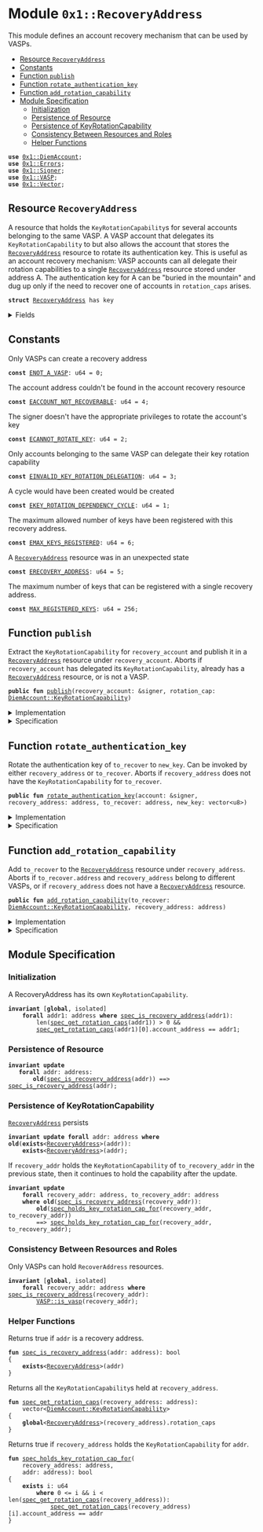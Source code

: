 
<a name="0x1_RecoveryAddress"></a>

# Module `0x1::RecoveryAddress`

This module defines an account recovery mechanism that can be used by VASPs.


-  [Resource `RecoveryAddress`](#0x1_RecoveryAddress_RecoveryAddress)
-  [Constants](#@Constants_0)
-  [Function `publish`](#0x1_RecoveryAddress_publish)
-  [Function `rotate_authentication_key`](#0x1_RecoveryAddress_rotate_authentication_key)
-  [Function `add_rotation_capability`](#0x1_RecoveryAddress_add_rotation_capability)
-  [Module Specification](#@Module_Specification_1)
    -  [Initialization](#@Initialization_2)
    -  [Persistence of Resource](#@Persistence_of_Resource_3)
    -  [Persistence of KeyRotationCapability](#@Persistence_of_KeyRotationCapability_4)
    -  [Consistency Between Resources and Roles](#@Consistency_Between_Resources_and_Roles_5)
    -  [Helper Functions](#@Helper_Functions_6)


<pre><code><b>use</b> <a href="DiemAccount.md#0x1_DiemAccount">0x1::DiemAccount</a>;
<b>use</b> <a href="../../../../../../move-stdlib/docs/Errors.md#0x1_Errors">0x1::Errors</a>;
<b>use</b> <a href="../../../../../../move-stdlib/docs/Signer.md#0x1_Signer">0x1::Signer</a>;
<b>use</b> <a href="VASP.md#0x1_VASP">0x1::VASP</a>;
<b>use</b> <a href="../../../../../../move-stdlib/docs/Vector.md#0x1_Vector">0x1::Vector</a>;
</code></pre>



<a name="0x1_RecoveryAddress_RecoveryAddress"></a>

## Resource `RecoveryAddress`

A resource that holds the <code>KeyRotationCapability</code>s for several accounts belonging to the
same VASP. A VASP account that delegates its <code>KeyRotationCapability</code> to
but also allows the account that stores the <code><a href="RecoveryAddress.md#0x1_RecoveryAddress">RecoveryAddress</a></code> resource to rotate its
authentication key.
This is useful as an account recovery mechanism: VASP accounts can all delegate their
rotation capabilities to a single <code><a href="RecoveryAddress.md#0x1_RecoveryAddress">RecoveryAddress</a></code> resource stored under address A.
The authentication key for A can be "buried in the mountain" and dug up only if the need to
recover one of accounts in <code>rotation_caps</code> arises.


<pre><code><b>struct</b> <a href="RecoveryAddress.md#0x1_RecoveryAddress">RecoveryAddress</a> has key
</code></pre>



<details>
<summary>Fields</summary>


<dl>
<dt>
<code>rotation_caps: vector&lt;<a href="DiemAccount.md#0x1_DiemAccount_KeyRotationCapability">DiemAccount::KeyRotationCapability</a>&gt;</code>
</dt>
<dd>

</dd>
</dl>


</details>

<a name="@Constants_0"></a>

## Constants


<a name="0x1_RecoveryAddress_ENOT_A_VASP"></a>

Only VASPs can create a recovery address


<pre><code><b>const</b> <a href="RecoveryAddress.md#0x1_RecoveryAddress_ENOT_A_VASP">ENOT_A_VASP</a>: u64 = 0;
</code></pre>



<a name="0x1_RecoveryAddress_EACCOUNT_NOT_RECOVERABLE"></a>

The account address couldn't be found in the account recovery resource


<pre><code><b>const</b> <a href="RecoveryAddress.md#0x1_RecoveryAddress_EACCOUNT_NOT_RECOVERABLE">EACCOUNT_NOT_RECOVERABLE</a>: u64 = 4;
</code></pre>



<a name="0x1_RecoveryAddress_ECANNOT_ROTATE_KEY"></a>

The signer doesn't have the appropriate privileges to rotate the account's key


<pre><code><b>const</b> <a href="RecoveryAddress.md#0x1_RecoveryAddress_ECANNOT_ROTATE_KEY">ECANNOT_ROTATE_KEY</a>: u64 = 2;
</code></pre>



<a name="0x1_RecoveryAddress_EINVALID_KEY_ROTATION_DELEGATION"></a>

Only accounts belonging to the same VASP can delegate their key rotation capability


<pre><code><b>const</b> <a href="RecoveryAddress.md#0x1_RecoveryAddress_EINVALID_KEY_ROTATION_DELEGATION">EINVALID_KEY_ROTATION_DELEGATION</a>: u64 = 3;
</code></pre>



<a name="0x1_RecoveryAddress_EKEY_ROTATION_DEPENDENCY_CYCLE"></a>

A cycle would have been created would be created


<pre><code><b>const</b> <a href="RecoveryAddress.md#0x1_RecoveryAddress_EKEY_ROTATION_DEPENDENCY_CYCLE">EKEY_ROTATION_DEPENDENCY_CYCLE</a>: u64 = 1;
</code></pre>



<a name="0x1_RecoveryAddress_EMAX_KEYS_REGISTERED"></a>

The maximum allowed number of keys have been registered with this recovery address.


<pre><code><b>const</b> <a href="RecoveryAddress.md#0x1_RecoveryAddress_EMAX_KEYS_REGISTERED">EMAX_KEYS_REGISTERED</a>: u64 = 6;
</code></pre>



<a name="0x1_RecoveryAddress_ERECOVERY_ADDRESS"></a>

A <code><a href="RecoveryAddress.md#0x1_RecoveryAddress">RecoveryAddress</a></code> resource was in an unexpected state


<pre><code><b>const</b> <a href="RecoveryAddress.md#0x1_RecoveryAddress_ERECOVERY_ADDRESS">ERECOVERY_ADDRESS</a>: u64 = 5;
</code></pre>



<a name="0x1_RecoveryAddress_MAX_REGISTERED_KEYS"></a>

The maximum number of keys that can be registered with a single recovery address.


<pre><code><b>const</b> <a href="RecoveryAddress.md#0x1_RecoveryAddress_MAX_REGISTERED_KEYS">MAX_REGISTERED_KEYS</a>: u64 = 256;
</code></pre>



<a name="0x1_RecoveryAddress_publish"></a>

## Function `publish`

Extract the <code>KeyRotationCapability</code> for <code>recovery_account</code> and publish it in a
<code><a href="RecoveryAddress.md#0x1_RecoveryAddress">RecoveryAddress</a></code> resource under  <code>recovery_account</code>.
Aborts if <code>recovery_account</code> has delegated its <code>KeyRotationCapability</code>, already has a
<code><a href="RecoveryAddress.md#0x1_RecoveryAddress">RecoveryAddress</a></code> resource, or is not a VASP.


<pre><code><b>public</b> <b>fun</b> <a href="RecoveryAddress.md#0x1_RecoveryAddress_publish">publish</a>(recovery_account: &signer, rotation_cap: <a href="DiemAccount.md#0x1_DiemAccount_KeyRotationCapability">DiemAccount::KeyRotationCapability</a>)
</code></pre>



<details>
<summary>Implementation</summary>


<pre><code><b>public</b> <b>fun</b> <a href="RecoveryAddress.md#0x1_RecoveryAddress_publish">publish</a>(recovery_account: &signer, rotation_cap: KeyRotationCapability) {
    <b>let</b> addr = <a href="../../../../../../move-stdlib/docs/Signer.md#0x1_Signer_address_of">Signer::address_of</a>(recovery_account);
    // Only VASPs can create a recovery address
    <b>assert</b>(<a href="VASP.md#0x1_VASP_is_vasp">VASP::is_vasp</a>(addr), <a href="../../../../../../move-stdlib/docs/Errors.md#0x1_Errors_invalid_argument">Errors::invalid_argument</a>(<a href="RecoveryAddress.md#0x1_RecoveryAddress_ENOT_A_VASP">ENOT_A_VASP</a>));
    // put the rotation capability for the recovery account itself in `rotation_caps`. This
    // <b>ensures</b> two things:
    // (1) It's not possible <b>to</b> get into a "recovery cycle" <b>where</b> A is the recovery account for
    //     B and B is the recovery account for A
    // (2) rotation_caps is always nonempty
    <b>assert</b>(
        *<a href="DiemAccount.md#0x1_DiemAccount_key_rotation_capability_address">DiemAccount::key_rotation_capability_address</a>(&rotation_cap) == addr,
         <a href="../../../../../../move-stdlib/docs/Errors.md#0x1_Errors_invalid_argument">Errors::invalid_argument</a>(<a href="RecoveryAddress.md#0x1_RecoveryAddress_EKEY_ROTATION_DEPENDENCY_CYCLE">EKEY_ROTATION_DEPENDENCY_CYCLE</a>)
    );
    <b>assert</b>(!<b>exists</b>&lt;<a href="RecoveryAddress.md#0x1_RecoveryAddress">RecoveryAddress</a>&gt;(addr), <a href="../../../../../../move-stdlib/docs/Errors.md#0x1_Errors_already_published">Errors::already_published</a>(<a href="RecoveryAddress.md#0x1_RecoveryAddress_ERECOVERY_ADDRESS">ERECOVERY_ADDRESS</a>));
    move_to(
        recovery_account,
        <a href="RecoveryAddress.md#0x1_RecoveryAddress">RecoveryAddress</a> { rotation_caps: <a href="../../../../../../move-stdlib/docs/Vector.md#0x1_Vector_singleton">Vector::singleton</a>(rotation_cap) }
    )
}
</code></pre>



</details>

<details>
<summary>Specification</summary>



<pre><code><b>include</b> <a href="RecoveryAddress.md#0x1_RecoveryAddress_PublishAbortsIf">PublishAbortsIf</a>;
<b>include</b> <a href="RecoveryAddress.md#0x1_RecoveryAddress_PublishEnsures">PublishEnsures</a>;
</code></pre>




<a name="0x1_RecoveryAddress_PublishAbortsIf"></a>


<pre><code><b>schema</b> <a href="RecoveryAddress.md#0x1_RecoveryAddress_PublishAbortsIf">PublishAbortsIf</a> {
    recovery_account: signer;
    rotation_cap: KeyRotationCapability;
    <b>let</b> addr = <a href="../../../../../../move-stdlib/docs/Signer.md#0x1_Signer_spec_address_of">Signer::spec_address_of</a>(recovery_account);
    <b>aborts_if</b> !<a href="VASP.md#0x1_VASP_is_vasp">VASP::is_vasp</a>(addr) <b>with</b> <a href="../../../../../../move-stdlib/docs/Errors.md#0x1_Errors_INVALID_ARGUMENT">Errors::INVALID_ARGUMENT</a>;
    <b>aborts_if</b> <a href="RecoveryAddress.md#0x1_RecoveryAddress_spec_is_recovery_address">spec_is_recovery_address</a>(addr) <b>with</b> <a href="../../../../../../move-stdlib/docs/Errors.md#0x1_Errors_ALREADY_PUBLISHED">Errors::ALREADY_PUBLISHED</a>;
    <b>aborts_if</b> <a href="DiemAccount.md#0x1_DiemAccount_key_rotation_capability_address">DiemAccount::key_rotation_capability_address</a>(rotation_cap) != addr
        <b>with</b> <a href="../../../../../../move-stdlib/docs/Errors.md#0x1_Errors_INVALID_ARGUMENT">Errors::INVALID_ARGUMENT</a>;
}
</code></pre>




<a name="0x1_RecoveryAddress_PublishEnsures"></a>


<pre><code><b>schema</b> <a href="RecoveryAddress.md#0x1_RecoveryAddress_PublishEnsures">PublishEnsures</a> {
    recovery_account: signer;
    rotation_cap: KeyRotationCapability;
    <b>let</b> addr = <a href="../../../../../../move-stdlib/docs/Signer.md#0x1_Signer_spec_address_of">Signer::spec_address_of</a>(recovery_account);
    <b>ensures</b> <a href="RecoveryAddress.md#0x1_RecoveryAddress_spec_is_recovery_address">spec_is_recovery_address</a>(addr);
    <b>ensures</b> len(<a href="RecoveryAddress.md#0x1_RecoveryAddress_spec_get_rotation_caps">spec_get_rotation_caps</a>(addr)) == 1;
    <b>ensures</b> <a href="RecoveryAddress.md#0x1_RecoveryAddress_spec_get_rotation_caps">spec_get_rotation_caps</a>(addr)[0] == rotation_cap;
}
</code></pre>



</details>

<a name="0x1_RecoveryAddress_rotate_authentication_key"></a>

## Function `rotate_authentication_key`

Rotate the authentication key of <code>to_recover</code> to <code>new_key</code>. Can be invoked by either
<code>recovery_address</code> or <code>to_recover</code>.
Aborts if <code>recovery_address</code> does not have the <code>KeyRotationCapability</code> for <code>to_recover</code>.


<pre><code><b>public</b> <b>fun</b> <a href="RecoveryAddress.md#0x1_RecoveryAddress_rotate_authentication_key">rotate_authentication_key</a>(account: &signer, recovery_address: address, to_recover: address, new_key: vector&lt;u8&gt;)
</code></pre>



<details>
<summary>Implementation</summary>


<pre><code><b>public</b> <b>fun</b> <a href="RecoveryAddress.md#0x1_RecoveryAddress_rotate_authentication_key">rotate_authentication_key</a>(
    account: &signer,
    recovery_address: address,
    to_recover: address,
    new_key: vector&lt;u8&gt;
) <b>acquires</b> <a href="RecoveryAddress.md#0x1_RecoveryAddress">RecoveryAddress</a> {
    // Check that `recovery_address` has a `<a href="RecoveryAddress.md#0x1_RecoveryAddress">RecoveryAddress</a>` <b>resource</b>
    <b>assert</b>(<b>exists</b>&lt;<a href="RecoveryAddress.md#0x1_RecoveryAddress">RecoveryAddress</a>&gt;(recovery_address), <a href="../../../../../../move-stdlib/docs/Errors.md#0x1_Errors_not_published">Errors::not_published</a>(<a href="RecoveryAddress.md#0x1_RecoveryAddress_ERECOVERY_ADDRESS">ERECOVERY_ADDRESS</a>));
    <b>let</b> sender = <a href="../../../../../../move-stdlib/docs/Signer.md#0x1_Signer_address_of">Signer::address_of</a>(account);
    <b>assert</b>(
        // The original owner of a key rotation capability can rotate its own key
        sender == to_recover ||
        // The owner of the `<a href="RecoveryAddress.md#0x1_RecoveryAddress">RecoveryAddress</a>` <b>resource</b> can rotate any key
        sender == recovery_address,
        <a href="../../../../../../move-stdlib/docs/Errors.md#0x1_Errors_invalid_argument">Errors::invalid_argument</a>(<a href="RecoveryAddress.md#0x1_RecoveryAddress_ECANNOT_ROTATE_KEY">ECANNOT_ROTATE_KEY</a>)
    );

    <b>let</b> caps = &borrow_global&lt;<a href="RecoveryAddress.md#0x1_RecoveryAddress">RecoveryAddress</a>&gt;(recovery_address).rotation_caps;
    <b>let</b> i = 0;
    <b>let</b> len = <a href="../../../../../../move-stdlib/docs/Vector.md#0x1_Vector_length">Vector::length</a>(caps);
    <b>while</b> ({
        <b>spec</b> {
            <b>assert</b> i &lt;= len;
            <b>assert</b> <b>forall</b> j in 0..i: caps[j].account_address != to_recover;
        };
        (i &lt; len)
    })
    {
        <b>let</b> cap = <a href="../../../../../../move-stdlib/docs/Vector.md#0x1_Vector_borrow">Vector::borrow</a>(caps, i);
        <b>if</b> (<a href="DiemAccount.md#0x1_DiemAccount_key_rotation_capability_address">DiemAccount::key_rotation_capability_address</a>(cap) == &to_recover) {
            <a href="DiemAccount.md#0x1_DiemAccount_rotate_authentication_key">DiemAccount::rotate_authentication_key</a>(cap, new_key);
            <b>return</b>
        };
        i = i + 1
    };
    <b>spec</b> {
        <b>assert</b> i == len;
        <b>assert</b> <b>forall</b> j in 0..len: caps[j].account_address != to_recover;
    };
    // Couldn't find `to_recover` in the account recovery <b>resource</b>; <b>abort</b>
    <b>abort</b> <a href="../../../../../../move-stdlib/docs/Errors.md#0x1_Errors_invalid_argument">Errors::invalid_argument</a>(<a href="RecoveryAddress.md#0x1_RecoveryAddress_EACCOUNT_NOT_RECOVERABLE">EACCOUNT_NOT_RECOVERABLE</a>)
}
</code></pre>



</details>

<details>
<summary>Specification</summary>



<pre><code><b>include</b> <a href="RecoveryAddress.md#0x1_RecoveryAddress_RotateAuthenticationKeyAbortsIf">RotateAuthenticationKeyAbortsIf</a>;
<b>include</b> <a href="RecoveryAddress.md#0x1_RecoveryAddress_RotateAuthenticationKeyEnsures">RotateAuthenticationKeyEnsures</a>;
</code></pre>




<a name="0x1_RecoveryAddress_RotateAuthenticationKeyAbortsIf"></a>


<pre><code><b>schema</b> <a href="RecoveryAddress.md#0x1_RecoveryAddress_RotateAuthenticationKeyAbortsIf">RotateAuthenticationKeyAbortsIf</a> {
    account: signer;
    recovery_address: address;
    to_recover: address;
    new_key: vector&lt;u8&gt;;
    <b>aborts_if</b> !<a href="RecoveryAddress.md#0x1_RecoveryAddress_spec_is_recovery_address">spec_is_recovery_address</a>(recovery_address) <b>with</b> <a href="../../../../../../move-stdlib/docs/Errors.md#0x1_Errors_NOT_PUBLISHED">Errors::NOT_PUBLISHED</a>;
    <b>aborts_if</b> !<a href="DiemAccount.md#0x1_DiemAccount_exists_at">DiemAccount::exists_at</a>(to_recover) <b>with</b> <a href="../../../../../../move-stdlib/docs/Errors.md#0x1_Errors_NOT_PUBLISHED">Errors::NOT_PUBLISHED</a>;
    <b>aborts_if</b> len(new_key) != 32 <b>with</b> <a href="../../../../../../move-stdlib/docs/Errors.md#0x1_Errors_INVALID_ARGUMENT">Errors::INVALID_ARGUMENT</a>;
    <b>aborts_if</b> !<a href="RecoveryAddress.md#0x1_RecoveryAddress_spec_holds_key_rotation_cap_for">spec_holds_key_rotation_cap_for</a>(recovery_address, to_recover) <b>with</b> <a href="../../../../../../move-stdlib/docs/Errors.md#0x1_Errors_INVALID_ARGUMENT">Errors::INVALID_ARGUMENT</a>;
    <b>aborts_if</b> !(<a href="../../../../../../move-stdlib/docs/Signer.md#0x1_Signer_spec_address_of">Signer::spec_address_of</a>(account) == recovery_address
                || <a href="../../../../../../move-stdlib/docs/Signer.md#0x1_Signer_spec_address_of">Signer::spec_address_of</a>(account) == to_recover) <b>with</b> <a href="../../../../../../move-stdlib/docs/Errors.md#0x1_Errors_INVALID_ARGUMENT">Errors::INVALID_ARGUMENT</a>;
}
</code></pre>




<a name="0x1_RecoveryAddress_RotateAuthenticationKeyEnsures"></a>


<pre><code><b>schema</b> <a href="RecoveryAddress.md#0x1_RecoveryAddress_RotateAuthenticationKeyEnsures">RotateAuthenticationKeyEnsures</a> {
    to_recover: address;
    new_key: vector&lt;u8&gt;;
    <b>ensures</b> <a href="DiemAccount.md#0x1_DiemAccount_authentication_key">DiemAccount::authentication_key</a>(to_recover) == new_key;
}
</code></pre>



</details>

<a name="0x1_RecoveryAddress_add_rotation_capability"></a>

## Function `add_rotation_capability`

Add <code>to_recover</code> to the <code><a href="RecoveryAddress.md#0x1_RecoveryAddress">RecoveryAddress</a></code> resource under <code>recovery_address</code>.
Aborts if <code>to_recover.address</code> and <code>recovery_address</code> belong to different VASPs, or if
<code>recovery_address</code> does not have a <code><a href="RecoveryAddress.md#0x1_RecoveryAddress">RecoveryAddress</a></code> resource.


<pre><code><b>public</b> <b>fun</b> <a href="RecoveryAddress.md#0x1_RecoveryAddress_add_rotation_capability">add_rotation_capability</a>(to_recover: <a href="DiemAccount.md#0x1_DiemAccount_KeyRotationCapability">DiemAccount::KeyRotationCapability</a>, recovery_address: address)
</code></pre>



<details>
<summary>Implementation</summary>


<pre><code><b>public</b> <b>fun</b> <a href="RecoveryAddress.md#0x1_RecoveryAddress_add_rotation_capability">add_rotation_capability</a>(to_recover: KeyRotationCapability, recovery_address: address)
<b>acquires</b> <a href="RecoveryAddress.md#0x1_RecoveryAddress">RecoveryAddress</a> {
    // Check that `recovery_address` has a `<a href="RecoveryAddress.md#0x1_RecoveryAddress">RecoveryAddress</a>` <b>resource</b>
    <b>assert</b>(<b>exists</b>&lt;<a href="RecoveryAddress.md#0x1_RecoveryAddress">RecoveryAddress</a>&gt;(recovery_address), <a href="../../../../../../move-stdlib/docs/Errors.md#0x1_Errors_not_published">Errors::not_published</a>(<a href="RecoveryAddress.md#0x1_RecoveryAddress_ERECOVERY_ADDRESS">ERECOVERY_ADDRESS</a>));
    // Only accept the rotation capability <b>if</b> both accounts belong <b>to</b> the same <a href="VASP.md#0x1_VASP">VASP</a>
    <b>let</b> to_recover_address = *<a href="DiemAccount.md#0x1_DiemAccount_key_rotation_capability_address">DiemAccount::key_rotation_capability_address</a>(&to_recover);
    <b>assert</b>(
        <a href="VASP.md#0x1_VASP_is_same_vasp">VASP::is_same_vasp</a>(recovery_address, to_recover_address),
        <a href="../../../../../../move-stdlib/docs/Errors.md#0x1_Errors_invalid_argument">Errors::invalid_argument</a>(<a href="RecoveryAddress.md#0x1_RecoveryAddress_EINVALID_KEY_ROTATION_DELEGATION">EINVALID_KEY_ROTATION_DELEGATION</a>)
    );

    <b>let</b> recovery_caps = &<b>mut</b> borrow_global_mut&lt;<a href="RecoveryAddress.md#0x1_RecoveryAddress">RecoveryAddress</a>&gt;(recovery_address).rotation_caps;
    <b>assert</b>(
        <a href="../../../../../../move-stdlib/docs/Vector.md#0x1_Vector_length">Vector::length</a>(recovery_caps) &lt; <a href="RecoveryAddress.md#0x1_RecoveryAddress_MAX_REGISTERED_KEYS">MAX_REGISTERED_KEYS</a>,
        <a href="../../../../../../move-stdlib/docs/Errors.md#0x1_Errors_limit_exceeded">Errors::limit_exceeded</a>(<a href="RecoveryAddress.md#0x1_RecoveryAddress_EMAX_KEYS_REGISTERED">EMAX_KEYS_REGISTERED</a>)
    );

    <a href="../../../../../../move-stdlib/docs/Vector.md#0x1_Vector_push_back">Vector::push_back</a>(recovery_caps, to_recover);
}
</code></pre>



</details>

<details>
<summary>Specification</summary>



<pre><code><b>include</b> <a href="RecoveryAddress.md#0x1_RecoveryAddress_AddRotationCapabilityAbortsIf">AddRotationCapabilityAbortsIf</a>;
<b>include</b> <a href="RecoveryAddress.md#0x1_RecoveryAddress_AddRotationCapabilityEnsures">AddRotationCapabilityEnsures</a>;
</code></pre>




<a name="0x1_RecoveryAddress_AddRotationCapabilityAbortsIf"></a>


<pre><code><b>schema</b> <a href="RecoveryAddress.md#0x1_RecoveryAddress_AddRotationCapabilityAbortsIf">AddRotationCapabilityAbortsIf</a> {
    to_recover: KeyRotationCapability;
    recovery_address: address;
    <b>aborts_if</b> !<a href="RecoveryAddress.md#0x1_RecoveryAddress_spec_is_recovery_address">spec_is_recovery_address</a>(recovery_address) <b>with</b> <a href="../../../../../../move-stdlib/docs/Errors.md#0x1_Errors_NOT_PUBLISHED">Errors::NOT_PUBLISHED</a>;
    <b>aborts_if</b> len(<b>global</b>&lt;<a href="RecoveryAddress.md#0x1_RecoveryAddress">RecoveryAddress</a>&gt;(recovery_address).rotation_caps) &gt;= <a href="RecoveryAddress.md#0x1_RecoveryAddress_MAX_REGISTERED_KEYS">MAX_REGISTERED_KEYS</a> <b>with</b> <a href="../../../../../../move-stdlib/docs/Errors.md#0x1_Errors_LIMIT_EXCEEDED">Errors::LIMIT_EXCEEDED</a>;
    <b>let</b> to_recover_address = <a href="DiemAccount.md#0x1_DiemAccount_key_rotation_capability_address">DiemAccount::key_rotation_capability_address</a>(to_recover);
    <b>aborts_if</b> !<a href="VASP.md#0x1_VASP_spec_is_same_vasp">VASP::spec_is_same_vasp</a>(recovery_address, to_recover_address) <b>with</b> <a href="../../../../../../move-stdlib/docs/Errors.md#0x1_Errors_INVALID_ARGUMENT">Errors::INVALID_ARGUMENT</a>;
}
</code></pre>




<a name="0x1_RecoveryAddress_AddRotationCapabilityEnsures"></a>


<pre><code><b>schema</b> <a href="RecoveryAddress.md#0x1_RecoveryAddress_AddRotationCapabilityEnsures">AddRotationCapabilityEnsures</a> {
    to_recover: KeyRotationCapability;
    recovery_address: address;
    <b>let</b> post num_rotation_caps = len(<a href="RecoveryAddress.md#0x1_RecoveryAddress_spec_get_rotation_caps">spec_get_rotation_caps</a>(recovery_address));
    <b>ensures</b> <a href="RecoveryAddress.md#0x1_RecoveryAddress_spec_get_rotation_caps">spec_get_rotation_caps</a>(recovery_address)[num_rotation_caps - 1] == to_recover;
}
</code></pre>



</details>

<a name="@Module_Specification_1"></a>

## Module Specification



<a name="@Initialization_2"></a>

### Initialization


A RecoveryAddress has its own <code>KeyRotationCapability</code>.


<pre><code><b>invariant</b> [<b>global</b>, isolated]
    <b>forall</b> addr1: address <b>where</b> <a href="RecoveryAddress.md#0x1_RecoveryAddress_spec_is_recovery_address">spec_is_recovery_address</a>(addr1):
        len(<a href="RecoveryAddress.md#0x1_RecoveryAddress_spec_get_rotation_caps">spec_get_rotation_caps</a>(addr1)) &gt; 0 &&
        <a href="RecoveryAddress.md#0x1_RecoveryAddress_spec_get_rotation_caps">spec_get_rotation_caps</a>(addr1)[0].account_address == addr1;
</code></pre>



<a name="@Persistence_of_Resource_3"></a>

### Persistence of Resource



<pre><code><b>invariant</b> <b>update</b>
   <b>forall</b> addr: address:
       <b>old</b>(<a href="RecoveryAddress.md#0x1_RecoveryAddress_spec_is_recovery_address">spec_is_recovery_address</a>(addr)) ==&gt; <a href="RecoveryAddress.md#0x1_RecoveryAddress_spec_is_recovery_address">spec_is_recovery_address</a>(addr);
</code></pre>



<a name="@Persistence_of_KeyRotationCapability_4"></a>

### Persistence of KeyRotationCapability


<code><a href="RecoveryAddress.md#0x1_RecoveryAddress">RecoveryAddress</a></code> persists


<pre><code><b>invariant</b> <b>update</b> <b>forall</b> addr: address <b>where</b> <b>old</b>(<b>exists</b>&lt;<a href="RecoveryAddress.md#0x1_RecoveryAddress">RecoveryAddress</a>&gt;(addr)):
    <b>exists</b>&lt;<a href="RecoveryAddress.md#0x1_RecoveryAddress">RecoveryAddress</a>&gt;(addr);
</code></pre>


If <code>recovery_addr</code> holds the <code>KeyRotationCapability</code> of <code>to_recovery_addr</code>
in the previous state, then it continues to hold the capability after the update.


<pre><code><b>invariant</b> <b>update</b>
    <b>forall</b> recovery_addr: address, to_recovery_addr: address
    <b>where</b> <b>old</b>(<a href="RecoveryAddress.md#0x1_RecoveryAddress_spec_is_recovery_address">spec_is_recovery_address</a>(recovery_addr)):
        <b>old</b>(<a href="RecoveryAddress.md#0x1_RecoveryAddress_spec_holds_key_rotation_cap_for">spec_holds_key_rotation_cap_for</a>(recovery_addr, to_recovery_addr))
        ==&gt; <a href="RecoveryAddress.md#0x1_RecoveryAddress_spec_holds_key_rotation_cap_for">spec_holds_key_rotation_cap_for</a>(recovery_addr, to_recovery_addr);
</code></pre>



<a name="@Consistency_Between_Resources_and_Roles_5"></a>

### Consistency Between Resources and Roles


Only VASPs can hold <code>RecoverAddress</code> resources.


<pre><code><b>invariant</b> [<b>global</b>, isolated]
    <b>forall</b> recovery_addr: address <b>where</b> <a href="RecoveryAddress.md#0x1_RecoveryAddress_spec_is_recovery_address">spec_is_recovery_address</a>(recovery_addr):
        <a href="VASP.md#0x1_VASP_is_vasp">VASP::is_vasp</a>(recovery_addr);
</code></pre>



<a name="@Helper_Functions_6"></a>

### Helper Functions


Returns true if <code>addr</code> is a recovery address.


<a name="0x1_RecoveryAddress_spec_is_recovery_address"></a>


<pre><code><b>fun</b> <a href="RecoveryAddress.md#0x1_RecoveryAddress_spec_is_recovery_address">spec_is_recovery_address</a>(addr: address): bool
{
    <b>exists</b>&lt;<a href="RecoveryAddress.md#0x1_RecoveryAddress">RecoveryAddress</a>&gt;(addr)
}
</code></pre>


Returns all the <code>KeyRotationCapability</code>s held at <code>recovery_address</code>.


<a name="0x1_RecoveryAddress_spec_get_rotation_caps"></a>


<pre><code><b>fun</b> <a href="RecoveryAddress.md#0x1_RecoveryAddress_spec_get_rotation_caps">spec_get_rotation_caps</a>(recovery_address: address):
    vector&lt;<a href="DiemAccount.md#0x1_DiemAccount_KeyRotationCapability">DiemAccount::KeyRotationCapability</a>&gt;
{
    <b>global</b>&lt;<a href="RecoveryAddress.md#0x1_RecoveryAddress">RecoveryAddress</a>&gt;(recovery_address).rotation_caps
}
</code></pre>


Returns true if <code>recovery_address</code> holds the
<code>KeyRotationCapability</code> for <code>addr</code>.


<a name="0x1_RecoveryAddress_spec_holds_key_rotation_cap_for"></a>


<pre><code><b>fun</b> <a href="RecoveryAddress.md#0x1_RecoveryAddress_spec_holds_key_rotation_cap_for">spec_holds_key_rotation_cap_for</a>(
    recovery_address: address,
    addr: address): bool
{
    <b>exists</b> i: u64
        <b>where</b> 0 &lt;= i && i &lt; len(<a href="RecoveryAddress.md#0x1_RecoveryAddress_spec_get_rotation_caps">spec_get_rotation_caps</a>(recovery_address)):
            <a href="RecoveryAddress.md#0x1_RecoveryAddress_spec_get_rotation_caps">spec_get_rotation_caps</a>(recovery_address)[i].account_address == addr
}
</code></pre>


[//]: # ("File containing references which can be used from documentation")
[ACCESS_CONTROL]: https://github.com/mango/dip/blob/main/dips/dip-2.md
[ROLE]: https://github.com/mango/dip/blob/main/dips/dip-2.md#roles
[PERMISSION]: https://github.com/mango/dip/blob/main/dips/dip-2.md#permissions
